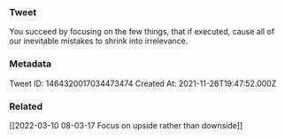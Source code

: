 ### Tweet
You succeed by focusing on the few things, that if executed, cause all of our inevitable mistakes to shrink into irrelevance.

### Metadata
Tweet ID: 1464320017034473474
Created At: 2021-11-26T19:47:52.000Z

### Related
[[2022-03-10 08-03-17 Focus on upside rather than downside]]

